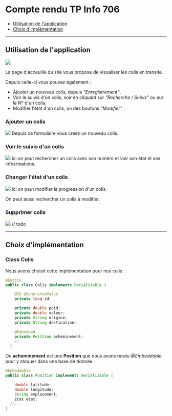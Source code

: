 # Compte rendu TP Info 706
- <a href="#1">Utilisation de l'application</a>
- <a href="#2">Choix d'implémentation</a>

---

<h2 id="1">Utilisation de l'application</h2>

<img src="img/index.png"/>

La page d'acceuille du site vous propose de visualiser les colis en transite.

Depuis celle-ci vous pouvez également :
- Ajouter un nouveau colis, depuis *"Enregistrement"*.
- Voir le suivis d'un colis, soir en cliquant sur *"Recherche / Suivis"* ou sur le N° d'un colis.
- Modifier l'état d'un colis, un des boutons *"Modifier"* .

### Ajouter un colis
<img src="img/Enregistrement.png"/>
Depuis ce formulaire vous creez un nouveau colis.

### Voir le suivis d'un colis
<img src="img/Suivis.png"/>
Ici on peut rechercher un colis avec son numéro et voir son état et ses infosrmations.

### Changer l'état d'un colis
<img src="img/Progression.png"/>
Ici on peut modifier la progression d'un colis.

On peut aussi rechercher un colis à modifier.

### Supprimer colis
<img src="img/Supprimer.png"/>
// todo

---

<h2 id="2">Choix d'implémentation</h2>

### Class Colis
Nous avons choisit cette implémentation pour nos colis :
```java
@Entity
public class Colis implements Serializable {

	@Id @GeneratedValue
	private long id;

    private double poid;
    private double valeur;
    private String origine;
    private String destination;

    @Embedded
    private Position acheminement;
    // ...
  }
```

Où **acheminement** est une **Position** que nous avons rendu *@Embeddable* pour y stoquer dans une base de donnée.
```java
@Embeddable
public class Position implements Serializable {

	double latitude;
	double longitude;
	String emplacement;
	Etat etat;
  //...
}
```
